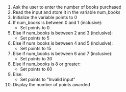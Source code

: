 1. Ask the user to enter the number of books purchased
2. Read the input and store it in the variable num_books
3. Initialize the variable points to 0
4. If num_books is between 0 and 1 (inclusive):
    - Set points to 0
5. Else if num_books is between 2 and 3 (inclusive):
    - Set points to 5
6. Else if num_books is between 4 and 5 (inclusive):
    - Set points to 15
7. Else if num_books is between 6 and 7 (inclusive):
    - Set points to 30
8. Else if num_books is 8 or greater:
    - Set points to 60
9. Else:
    - Set points to "Invalid input"
10. Display the number of points awarded